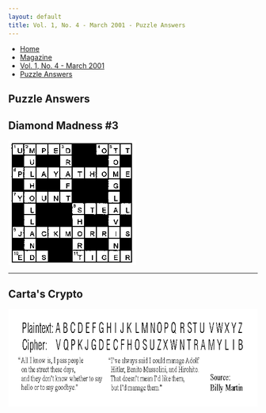 ```yaml
---
layout: default
title: Vol. 1, No. 4 - March 2001 - Puzzle Answers
---
```

<nav class="breadcrumb" aria-label="breadcrumbs">
  <ul>
    <li><a href="{{ site.url }}{{ site.baseurl }}/index.html">Home</a></li>
    <li><a href="../magazine-home.html">Magazine</a></li>
    <li><a href="bi_vol_1_no_4_home.html">Vol. 1, No. 4 - March 2001</a></li>
    <li class="is-active"><a href="#" aria-current="page">Puzzle Answers</a></li>
  </ul>
</nav>

<section class="storycontent">
  <h1>Puzzle Answers</h1>
  <h2>Diamond Madness #3</h2>
  <img src="images/bi_vol_1_no_4_puzzle_answers.gif" alt="Puzzle Answers - Diamond Madness">
  <hr />
  <h2>Carta's Crypto</h2>
  <img src="images/bi_vol_1_no_4_puzzle_answers2.gif" alt="Puzzle Answers - Carta's Crypto">
</section>
